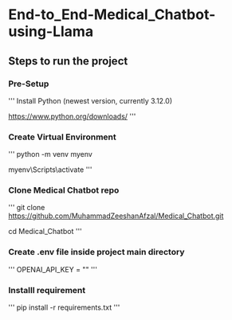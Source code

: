 # End-to_End-Medical_Chatbot-using-Llama


## Steps to run the project

### Pre-Setup 
'''
Install Python (newest version, currently 3.12.0)

https://www.python.org/downloads/
'''
### Create Virtual Environment
'''
python -m venv myenv

myenv\Scripts\activate
'''
### Clone Medical Chatbot repo
'''
git clone https://github.com/MuhammadZeeshanAfzal/Medical_Chatbot.git

cd Medical_Chatbot
'''

### Create .env file inside project main directory
'''
OPENAI_API_KEY = ""
'''
### Installl requirement
'''
pip install -r requirements.txt
'''